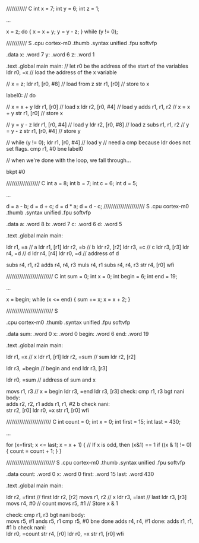 /////////// C
int x = 7;
int y = 6;
int z = 1;

...

x = z;
do {
	x = x + y;
	y = y - z;
} while (y != 0);

/////////// S
.cpu cortex-m0
.thumb
.syntax unified
.fpu softvfp

.data
x: .word 7
y: .word 6
z: .word 1

.text
.global main
main:
// let r0 be the address of the start of the variables
ldr r0, =x         // load the address of the x variable

// x = z;
ldr  r1, [r0, #8]  // load from z
str  r1, [r0]      // store to x

label0: // do

// x = x + y
ldr  r1, [r0]      // load x
ldr  r2, [r0, #4]  // load y
adds r1, r1, r2    // x = x + y
str  r1, [r0]      // store x

// y = y - z
ldr r1, [r0, #4]   // load y
ldr r2, [r0, #8]   // load z
subs r1, r1, r2    // y = y - z
str r1, [r0, #4]   // store y

// while (y != 0);
ldr r1, [r0, #4]   // load y
// need a cmp because ldr does not set flags.
cmp r1, #0
bne label0

// when we're done with the loop, we fall through...

bkpt #0


////////////////// C
int a = 8;
int b = 7;
int c = 6;
int d = 5;

...

d = a - b;
d = d + c;
d = d * a;
d = d - c;
////////////////////// S
.cpu cortex-m0
.thumb
.syntax unified
.fpu softvfp

.data
a: .word 8
b: .word 7
c: .word 6
d: .word 5

.text
.global main
main:

ldr r1, =a // a
ldr r1, [r1]
ldr r2, =b // b
ldr r2, [r2]
ldr r3, =c // c
ldr r3, [r3]
ldr r4, =d // d
ldr r4, [r4]
ldr r0, =d // address of d

subs r4, r1, r2
adds r4, r4, r3
muls r4, r1
subs r4, r4, r3
str r4, [r0]
wfi


///////////////////////// C
int sum = 0;
int x = 0;
int begin = 6;
int end = 19;

...

x = begin;
while (x <= end) {
	sum += x;
	x = x + 2;
}

///////////////////////// S

.cpu cortex-m0
.thumb
.syntax unified
.fpu softvfp

.data
sum: .word 0
x: .word 0
begin: .word 6
end: .word 19

.text
.global main
main:

ldr r1, =x // x
ldr r1, [r1]
ldr r2, =sum // sum
ldr r2, [r2]

ldr r3, =begin // begin and end
ldr r3, [r3]

ldr r0, =sum // address of sum and x

movs r1, r3 // x = begin
ldr r3, =end
ldr r3, [r3]
check:
cmp r1, r3
bgt nani
body:    
adds r2, r2, r1
adds r1, r1, #2
b check
nani:    
str r2, [r0]
ldr r0, =x
str r1, [r0]
wfi

//////////////////////// C
int count = 0;
int x = 0;
int first = 15;
int last = 430;

...

for (x=first; x <= last; x = x + 1) {
	// If x is odd, then (x&1) == 1
	if ((x & 1) != 0) {
		count = count + 1;
	}
}

////////////////////////// S
.cpu cortex-m0
.thumb
.syntax unified
.fpu softvfp

.data
count: .word 0
x: .word 0
first: .word 15
last: .word 430

.text
.global main
main:


ldr r2, =first // first
ldr r2, [r2]
movs r1, r2 // x
ldr r3, =last  // last
ldr r3, [r3]
movs r4, #0 // count 
movs r5, #1  // Store x & 1

check:
cmp r1, r3
bgt nani
body:    
movs r5, #1
ands r5, r1
cmp r5, #0
bne done
adds r4, r4, #1
done:
adds r1, r1, #1
b check
nani:  
ldr r0, =count
str r4, [r0]
ldr r0, =x
str r1, [r0]
wfi
